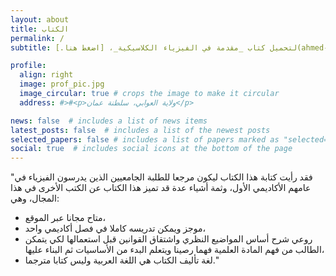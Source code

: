```yaml
---
layout: about
title: الكتاب
permalink: /
subtitle: لتحميل كتاب _مقدمة في الفيزياء الكلاسيكية_، [اضغط هنا.](ahmed-alkharusi.github.io)

profile:
  align: right
  image: prof_pic.jpg
  image_circular: true # crops the image to make it circular
  address: #>#<p>ولاية العوابي، سلطنة عمان</p>

news: false  # includes a list of news items
latest_posts: false  # includes a list of the newest posts
selected_papers: false # includes a list of papers marked as "selected={true}"
social: true  # includes social icons at the bottom of the page
---
```


 

 "فقد رأيت كتابة هذا الكتاب ليكون مرجعا للطلبة الجامعيين الذين يدرسون الفيزياء في عامهم الأكاديمي الأول، وثمة أشياء عدة  قد تميز هذا الكتاب عن الكتب الأخرى في هذا المجال، وهي:
   <ul>
     <li> متاح مجانا عبر الموقع، </li>
    <li> موجز ويمكن تدريسه كاملا في فصل أكاديمي واحد، </li>
     <li>روعي شرح أساس المواضيع النظري واشتقاق القوانين قبل استعمالها لكي يتمكن الطالب من فهم المادة العلمية فهما رصينا ويتعلم البدء من الأساسيات ثم البناء عليها، </li>
   <li>  لغة تأليف الكتاب هي اللغة العربية وليس كتابا مترجما." </li>
     </ul>

